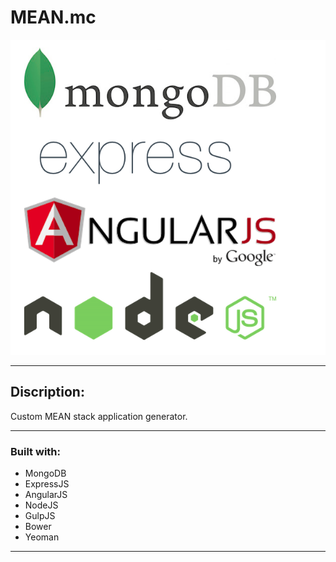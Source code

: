# MEAN.mc  

![MEAN stack image](public/assets/mean.png)  

---  
## Discription:  

Custom MEAN stack application generator. 

---  

### Built with:  

* MongoDB  
* ExpressJS  
* AngularJS  
* NodeJS  
* GulpJS  
* Bower  
* Yeoman  

---  

